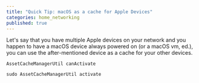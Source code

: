 ```yaml
---
title: "Quick Tip: macOS as a cache for Apple Devices"
categories: home_networking
published: true
---
```

Let's say that you have multiple Apple devices on your network and you happen to have a macOS device always powered on (or a macOS vm, ed.), you can use the after-mentioned device as a cache for your other devices.

```
AssetCacheManagerUtil canActivate
```

```
sudo AssetCacheManagerUtil activate
```